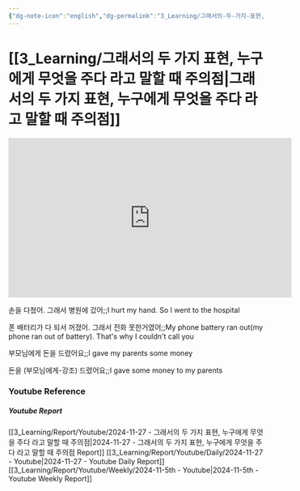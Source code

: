 ```yaml
---
{"dg-note-icon":"english","dg-permalink":"3_Learning/그래서의-두-가지-표현,-누구에게-무엇을-주다-라고-말할-때-주의점","created-date":"2024-11-27 12:03:09 am","date":"2024-11-27","type":"youtube","tags":["youtube","english","flashcards"],"aliases":null,"youtuber":"빨모쌤","channelName":"라이브 아카데미","link":"https://www.youtube.com/watch?v=TjCQUNJpiL8","img":"https://img.youtube.com/vi/TjCQUNJpiL8/0.jpg","dg-publish":true,"permalink":"/3_Learning/그래서의-두-가지-표현,-누구에게-무엇을-주다-라고-말할-때-주의점/","dgPassFrontmatter":true,"noteIcon":"english"}
---
```


# [[3_Learning/그래서의 두 가지 표현, 누구에게 무엇을 주다 라고 말할 때 주의점\|그래서의 두 가지 표현, 누구에게 무엇을 주다 라고 말할 때 주의점]]


<div class="container-root"><span></span></div><div><div class="container-root"><iframe width="560" height="315" src="https://www.youtube.com/embed/TjCQUNJpiL8" title="YouTube video player" frameborder="0" allow="accelerometer; autoplay; clipboard-write; encrypted-media; gyroscope; picture-in-picture; web-share" allowfullscreen=""></iframe></div></div>

손을 다쳤어. 그래서 병원에 갔어;;I hurt my hand. So I went to the hospital
<!--SR:!2025-01-19,16,290-->
폰 배터리가 다 되서 꺼졌어. 그래서 전화 못한거였어;;My phone battery ran out(my phone ran out of battery). That's why I couldn't call you
<!--SR:!2025-01-10,1,230-->

부모님에게 돈을 드렸어요;;I gave my parents some money
<!--SR:!2025-02-18,47,290-->
돈을 (부모님에게-강조) 드렸어요;;I gave some money to my parents
<!--SR:!2025-03-06,60,310-->












### Youtube Reference
##### Youtube Report
[[3_Learning/Report/Youtube/2024-11-27 - 그래서의 두 가지 표현, 누구에게 무엇을 주다 라고 말할 때 주의점\|2024-11-27 - 그래서의 두 가지 표현, 누구에게 무엇을 주다 라고 말할 때 주의점 Report]]
[[3_Learning/Report/Youtube/Daily/2024-11-27 - Youtube\|2024-11-27 - Youtube Daily Report]]
[[3_Learning/Report/Youtube/Weekly/2024-11-5th - Youtube\|2024-11-5th - Youtube Weekly Report]]

